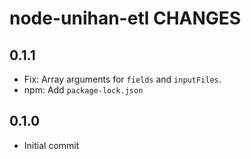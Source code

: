# node-unihan-etl CHANGES

## 0.1.1

- Fix: Array arguments for `fields` and `inputFiles`.
- npm: Add `package-lock.json`

## 0.1.0

- Initial commit

